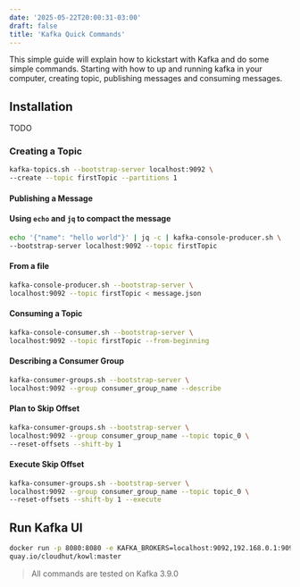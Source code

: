```yaml
---
date: '2025-05-22T20:00:31-03:00'
draft: false
title: 'Kafka Quick Commands'
---
```


This simple guide will explain how to kickstart with Kafka and do some simple commands.
Starting with how to up and running kafka in your computer, creating topic, publishing messages and consuming messages.

## Installation

TODO

### Creating a Topic

```bash
kafka-topics.sh --bootstrap-server localhost:9092 \
--create --topic firstTopic --partitions 1
```

#### Publishing a Message

#### Using `echo` and `jq` to compact the message

```bash
echo '{"name": "hello world"}' | jq -c | kafka-console-producer.sh \
--bootstrap-server localhost:9092 --topic firstTopic
```

#### From a file

```bash
kafka-console-producer.sh --bootstrap-server \
localhost:9092 --topic firstTopic < message.json
```

#### Consuming a Topic

```bash
kafka-console-consumer.sh --bootstrap-server \
localhost:9092 --topic firstTopic --from-beginning
```

#### Describing a Consumer Group

```bash
kafka-consumer-groups.sh --bootstrap-server \
localhost:9092 --group consumer_group_name --describe
```

#### Plan to Skip Offset

```bash
kafka-consumer-groups.sh --bootstrap-server \
localhost:9092 --group consumer_group_name --topic topic_0 \
--reset-offsets --shift-by 1
```

#### Execute Skip Offset

```bash
kafka-consumer-groups.sh --bootstrap-server \
localhost:9092 --group consumer_group_name --topic topic_0 \
--reset-offsets --shift-by 1 --execute
```

## Run Kafka UI

```bash
docker run -p 8080:8080 -e KAFKA_BROKERS=localhost:9092,192.168.0.1:9092 \
quay.io/cloudhut/kowl:master
```

> All commands are tested on Kafka 3.9.0
